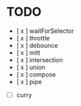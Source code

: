 # TODO
- [ x ] waitForSelector
- [ x ] throttle
- [ x ] debounce
- [ x ] mitt
- [ x ] intersection
- [ x ] union
- [ x ] compose
- [ x ] pipe
- [ ] curry